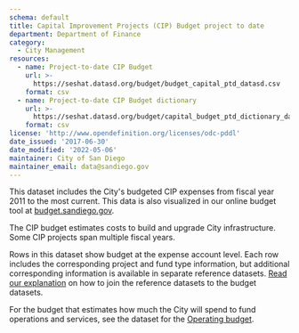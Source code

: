```yaml
---
schema: default
title: Capital Improvement Projects (CIP) Budget project to date
department: Department of Finance
category:
  - City Management
resources:
  - name: Project-to-date CIP Budget
    url: >-
      https://seshat.datasd.org/budget/budget_capital_ptd_datasd.csv
    format: csv
  - name: Project-to-date CIP Budget dictionary
    url: >-
      https://seshat.datasd.org/budget/capital_budget_ptd_dictionary_datasd.csv
    format: csv
license: 'http://www.opendefinition.org/licenses/odc-pddl'
date_issued: '2017-06-30'
date_modified: '2022-05-06'
maintainer: City of San Diego
maintainer_email: data@sandiego.gov
---
```

This dataset includes the City's budgeted CIP expenses from fiscal year 2011 to the most current. This data is also visualized in our online budget tool at [budget.sandiego.gov](https://budget.sandiego.gov/transparency#/).
<!--more-->

The CIP budget estimates costs to build and upgrade City infrastructure. Some CIP projects span multiple fiscal years.

Rows in this dataset show budget at the expense account level. Each row includes the corresponding project and fund type information, but additional corresponding information is available in separate reference datasets. [Read our explanation](/budget-topic/) on how to join the reference datasets to the budget datasets.

For the budget that estimates how much the City will spend to fund operations and services, see the dataset for the [Operating budget](/datasets/operating-budget/).